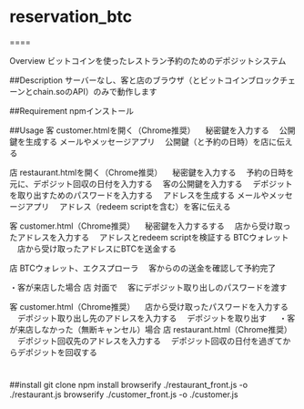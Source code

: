 # reservation_btc
====

Overview
ビットコインを使ったレストラン予約のためのデポジットシステム

##Description
サーバーなし、客と店のブラウザ（とビットコインブロックチェーンとchain.soのAPI）のみで動作します

##Requirement
npmインストール

##Usage
客
customer.htmlを開く（Chrome推奨）
　秘密鍵を入力する
　公開鍵を生成する
メールやメッセージアプリ
　公開鍵（と予約の日時）を店に伝える

店
restaurant.htmlを開く（Chrome推奨）
　秘密鍵を入力する
　予約の日時を元に、デポジット回収の日付を入力する
　客の公開鍵を入力する
　デポジットを取り出すためのパスワードを入力する
　アドレスを生成する
メールやメッセージアプリ
　アドレス（redeem scriptを含む）を客に伝える

客
customer.html（Chrome推奨）
　秘密鍵を入力するする
　店から受け取ったアドレスを入力する
　アドレスとredeem scriptを検証する
BTCウォレット
　店から受け取ったアドレスにBTCを送金する

店
BTCウォレット、エクスプローラ
　客からのの送金を確認して予約完了

・客が来店した場合
店
対面で
　客にデポジット取り出しのパスワードを渡す

客
customer.html（Chrome推奨）
　店から受け取ったパスワードを入力する
　デポジット取り出し先のアドレスを入力する
　デポジットを取り出す
　
・客が来店しなかった（無断キャンセル）場合
店
restaurant.html（Chrome推奨）
　デポジット回収先のアドレスを入力する
　デポジット回収の日付を過ぎてからデポジットを回収する

#
##install
git clone
npm install
browserify ./restaurant_front.js -o ./restaurant.js
browserify ./customer_front.js -o ./customer.js



